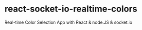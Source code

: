 # react-socket-io-realtime-colors
Real-time Color Selection App with React &amp; node.JS &amp; socket.io
